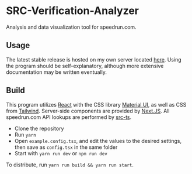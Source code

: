 # SRC-Verification-Analyzer
Analysis and data visualization tool for speedrun.com.

## Usage
The latest stable release is hosted on my own server located [here](https://mini.amyy.me/src-analyzer). Using the program should be self-explanatory, although more extensive documentation may be written eventually.

## Build
This program utilizes [React](https://reactjs.org) with the CSS library [Material UI](https://mui.com), as well as CSS from [Tailwind](https://tailwindcss.com). Server-side components are provided by [Next.JS](https://nextjs.org). All speedrun.com API lookups are performed by [src-ts](https://github.com/mitchell-merry/src-ts).

- Clone the repository
- Run `yarn`
- Open `example.config.tsx`, and edit the values to the desired settings, then save as `config.tsx` in the same folder
- Start with `yarn run dev` or `npm run dev`

To distribute, run `yarn run build && yarn run start`.
